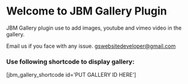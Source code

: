 # Welcome to JBM Gallery Plugin

JBM Gallery plugin use to add images, youtube and vimeo video in the gallery.

Email us if you face with any issue. gswebsitedeveloper@gmail.com

### Use following shortcode to display gallery:
[jbm_gallery_shortcode id='PUT GALLERY ID HERE']